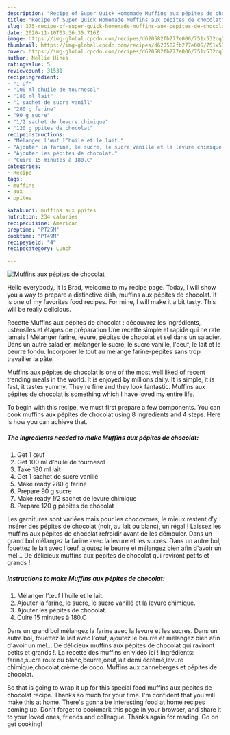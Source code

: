```yaml
---
description: "Recipe of Super Quick Homemade Muffins aux pépites de chocolat"
title: "Recipe of Super Quick Homemade Muffins aux pépites de chocolat"
slug: 375-recipe-of-super-quick-homemade-muffins-aux-pepites-de-chocolat
date: 2020-11-10T03:36:35.716Z
image: https://img-global.cpcdn.com/recipes/d620582fb277e006/751x532cq70/muffins-aux-pepites-de-chocolat-photo-principale-de-la-recette.jpg
thumbnail: https://img-global.cpcdn.com/recipes/d620582fb277e006/751x532cq70/muffins-aux-pepites-de-chocolat-photo-principale-de-la-recette.jpg
cover: https://img-global.cpcdn.com/recipes/d620582fb277e006/751x532cq70/muffins-aux-pepites-de-chocolat-photo-principale-de-la-recette.jpg
author: Nellie Hines
ratingvalue: 5
reviewcount: 31531
recipeingredient:
- "1 uf"
- "100 ml dhuile de tournesol"
- "180 ml lait"
- "1 sachet de sucre vanill"
- "280 g farine"
- "90 g sucre"
- "1/2 sachet de levure chimique"
- "120 g ppites de chocolat"
recipeinstructions:
- "Mélanger l’œuf l’huile et le lait."
- "Ajouter la farine, le sucre, le sucre vanillé et la levure chimique."
- "Ajouter les pépites de chocolat."
- "Cuire 15 minutes à 180.C"
categories:
- Recipe
tags:
- muffins
- aux
- ppites

katakunci: muffins aux ppites 
nutrition: 234 calories
recipecuisine: American
preptime: "PT25M"
cooktime: "PT49M"
recipeyield: "4"
recipecategory: Lunch

---
```



![Muffins aux pépites de chocolat](https://img-global.cpcdn.com/recipes/d620582fb277e006/751x532cq70/muffins-aux-pepites-de-chocolat-photo-principale-de-la-recette.jpg)

Hello everybody, it is Brad, welcome to my recipe page. Today, I will show you a way to prepare a distinctive dish, muffins aux pépites de chocolat. It is one of my favorites food recipes. For mine, I will make it a bit tasty. This will be really delicious.

Recette Muffins aux pépites de chocolat : découvrez les ingrédients, ustensiles et étapes de préparation Une recette simple et rapide qui ne rate jamais ! Mélanger farine, levure, pépites de chocolat et sel dans un saladier. Dans un autre saladier, mélanger le sucre, le sucre vanillé, l&#39;oeuf, le lait et le beurre fondu. Incorporer le tout au mélange farine-pépites sans trop travailler la pâte.

Muffins aux pépites de chocolat is one of the most well liked of recent trending meals in the world. It is enjoyed by millions daily. It is simple, it is fast, it tastes yummy. They're fine and they look fantastic. Muffins aux pépites de chocolat is something which I have loved my entire life.


To begin with this recipe, we must first prepare a few components. You can cook muffins aux pépites de chocolat using 8 ingredients and 4 steps. Here is how you can achieve that.

<!--inarticleads1-->

##### The ingredients needed to make Muffins aux pépites de chocolat:

1. Get 1 œuf
1. Get 100 ml d’huile de tournesol
1. Take 180 ml lait
1. Get 1 sachet de sucre vanillé
1. Make ready 280 g farine
1. Prepare 90 g sucre
1. Make ready 1/2 sachet de levure chimique
1. Prepare 120 g pépites de chocolat


Les garnitures sont variées mais pour les chocovores, le mieux restent d&#39;y insérer des pépites de chocolat (noir, au lait ou blanc), un régal ! Laissez les muffins aux pépites de chocolat refroidir avant de les démouler. Dans un grand bol mélangez la farine avec la levure et les sucres. Dans un autre bol, fouettez le lait avec l&#39;œuf, ajoutez le beurre et mélangez bien afin d&#39;avoir un mél… De délicieux muffins aux pépites de chocolat qui raviront petits et grands !. 

<!--inarticleads2-->

##### Instructions to make Muffins aux pépites de chocolat:

1. Mélanger l’œuf l’huile et le lait.
1. Ajouter la farine, le sucre, le sucre vanillé et la levure chimique.
1. Ajouter les pépites de chocolat.
1. Cuire 15 minutes à 180.C


Dans un grand bol mélangez la farine avec la levure et les sucres. Dans un autre bol, fouettez le lait avec l&#39;œuf, ajoutez le beurre et mélangez bien afin d&#39;avoir un mél… De délicieux muffins aux pépites de chocolat qui raviront petits et grands !. La recette des muffins en vidéo ici ! Ingrédients: farine,sucre roux ou blanc,beurre,oeuf,lait demi écrémé,levure chimique,chocolat,crème de coco. Muffins aux canneberges et pépites de chocolat. 

So that is going to wrap it up for this special food muffins aux pépites de chocolat recipe. Thanks so much for your time. I'm confident that you will make this at home. There's gonna be interesting food at home recipes coming up. Don't forget to bookmark this page in your browser, and share it to your loved ones, friends and colleague. Thanks again for reading. Go on get cooking!
